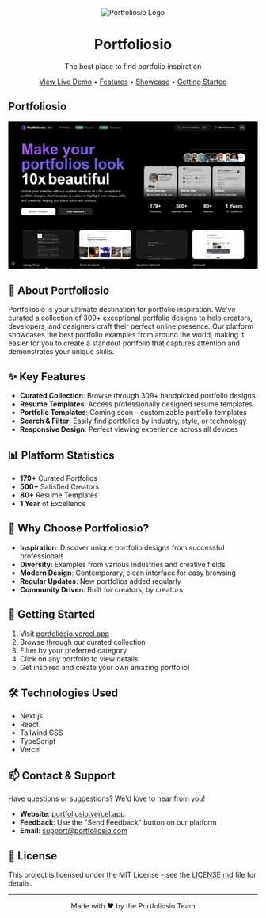 <div align="center">
  <img src="public/favicon/favicon.ico" alt="Portfoliosio Logo" width="50"/>
  <h1>Portfoliosio</h1>
  <p>The best place to find portfolio inspiration</p>
</div>

<div align="center">
  <a href="https://portfoliosio.vercel.app">View Live Demo</a> •
  <a href="#features">Features</a> •
  <a href="#showcase">Showcase</a> •
  <a href="#getting-started">Getting Started</a>
</div>

## Portfoliosio

![Portfoliosio Banner](public/images/portfolios.png)

## 🚀 About Portfoliosio

Portfoliosio is your ultimate destination for portfolio inspiration. We've curated a collection of 309+ exceptional portfolio designs to help creators, developers, and designers craft their perfect online presence. Our platform showcases the best portfolio examples from around the world, making it easier for you to create a standout portfolio that captures attention and demonstrates your unique skills.

## ✨ Key Features

- **Curated Collection**: Browse through 309+ handpicked portfolio designs
- **Resume Templates**: Access professionally designed resume templates
- **Portfolio Templates**: Coming soon - customizable portfolio templates
- **Search & Filter**: Easily find portfolios by industry, style, or technology
- **Responsive Design**: Perfect viewing experience across all devices

## 📊 Platform Statistics

- **179+** Curated Portfolios
- **500+** Satisfied Creators
- **80+** Resume Templates
- **1 Year** of Excellence

## 🎯 Why Choose Portfoliosio?

- **Inspiration**: Discover unique portfolio designs from successful professionals
- **Diversity**: Examples from various industries and creative fields
- **Modern Design**: Contemporary, clean interface for easy browsing
- **Regular Updates**: New portfolios added regularly
- **Community Driven**: Built for creators, by creators

## 🚀 Getting Started

1. Visit [portfoliosio.vercel.app](https://portfoliosio.vercel.app)
2. Browse through our curated collection
3. Filter by your preferred category
4. Click on any portfolio to view details
5. Get inspired and create your own amazing portfolio!

## 🛠️ Technologies Used

- Next.js
- React
- Tailwind CSS
- TypeScript
- Vercel

## 📫 Contact & Support

Have questions or suggestions? We'd love to hear from you!

- **Website**: [portfoliosio.vercel.app](https://portfoliosio.vercel.app)
- **Feedback**: Use the "Send Feedback" button on our platform
- **Email**: support@portfoliosio.com

## 📝 License

This project is licensed under the MIT License - see the [LICENSE.md](LICENSE.md) file for details.

---

<div align="center">
  Made with ❤️ by the Portfoliosio Team
</div>
